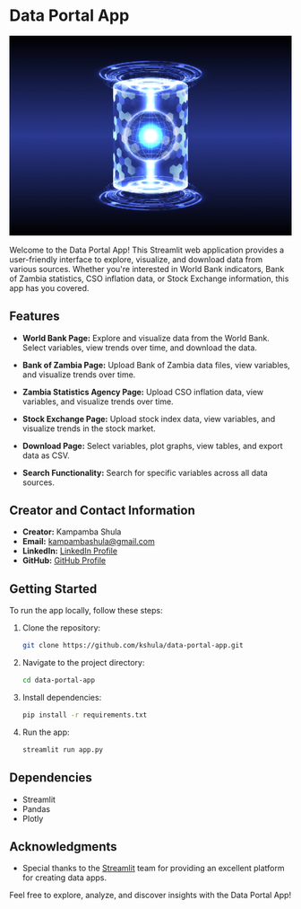 # Data Portal App

![Alt text](images/portal.jpg)

Welcome to the Data Portal App! This Streamlit web application provides a user-friendly interface to explore, visualize, and download data from various sources. Whether you're interested in World Bank indicators, Bank of Zambia statistics, CSO inflation data, or Stock Exchange information, this app has you covered.

## Features

- **World Bank Page:** Explore and visualize data from the World Bank. Select variables, view trends over time, and download the data.

- **Bank of Zambia Page:** Upload Bank of Zambia data files, view variables, and visualize trends over time.

- **Zambia Statistics Agency Page:** Upload CSO inflation data, view variables, and visualize trends over time.

- **Stock Exchange Page:** Upload stock index data, view variables, and visualize trends in the stock market.

- **Download Page:** Select variables, plot graphs, view tables, and export data as CSV.

- **Search Functionality:** Search for specific variables across all data sources.

## Creator and Contact Information

- **Creator:** Kampamba Shula
- **Email:** kampambashula@gmail.com
- **LinkedIn:** [LinkedIn Profile](https://www.linkedin.com/in/kampamba-shula-03946633/)
- **GitHub:** [GitHub Profile](https://github.com/kshula)

## Getting Started

To run the app locally, follow these steps:

1. Clone the repository:

    ```bash
    git clone https://github.com/kshula/data-portal-app.git
    ```

2. Navigate to the project directory:

    ```bash
    cd data-portal-app
    ```

3. Install dependencies:

    ```bash
    pip install -r requirements.txt
    ```

4. Run the app:

    ```bash
    streamlit run app.py
    ```

## Dependencies

- Streamlit
- Pandas
- Plotly

## Acknowledgments

- Special thanks to the [Streamlit](https://streamlit.io/) team for providing an excellent platform for creating data apps.

Feel free to explore, analyze, and discover insights with the Data Portal App!